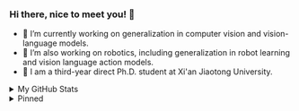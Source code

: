 ### Hi there, nice to meet you! 👋 

- 🔭 I’m currently working on generalization in computer vision and vision-language models.
- 🌱 I’m also working on robotics, including generalization in robot learning and vision language action models.
- 🏫 I am a third-year direct Ph.D. student at Xi'an Jiaotong University.

<details>
  <summary>My GitHub Stats</summary>
  <be>
  
<div align="left">
<img src="https://github-readme-stats.vercel.app/api?username=BaiShuanghao&show_icons=true&count_private=true&hide_border=true&show=prs_merged&rank_icon=github" align="center" />
<img src="https://github-readme-stats.vercel.app/api/top-langs/?username=BaiShuanghao&show_icons=true&count_private=true&layout=donut&hide_border=true" align="center" />
</div>  

</details>

<details>
  <summary>Pinned</summary>
  <be>
  
**Pinned (Generalization in Computer Vision)**

[![Readme Card](https://github-readme-stats.vercel.app/api/pin/?username=BaiShuanghao&repo=Prompt-based-Distribution-Alignment&description_lines_count=2)](https://github.com/BaiShuanghao/Prompt-based-Distribution-Alignment)
[![Readme Card](https://github-readme-stats.vercel.app/api/pin/?username=BaiShuanghao&repo=CDFSC-MLP&description_lines_count=2)](https://github.com/BaiShuanghao/CDFSC-MLP)
[![Readme Card](https://github-readme-stats.vercel.app/api/pin/?username=renytek13&repo=Soft-Prompt-Generation&show_owner=true&description_lines_count=2)](https://github.com/renytek13/Soft-Prompt-Generation)
[![Readme Card](https://github-readme-stats.vercel.app/api/pin/?username=zhanghr2001&repo=PromptTA&show_owner=true&description_lines_count=2)](https://github.com/zhanghr2001/PromptTA)


**Pinned (Embodied AI)**

[![Readme Card](https://github-readme-stats.vercel.app/api/pin/?username=BaiShuanghao&repo=Awesome-Robotics-Manipulation&show_owner=true&description_lines_count=2)](https://github.com/BaiShuanghao/Awesome-Robotics-Manipulation)
[![Readme Card](https://github-readme-stats.vercel.app/api/pin/?username=OpenHelix-robot&repo=awesome-dual-system-vla&show_owner=true&description_lines_count=2)](https://github.com/OpenHelix-robot/awesome-dual-system-vla)
[![Readme Card](https://github-readme-stats.vercel.app/api/pin/?username=OpenHelix-robot&repo=OpenHelix&show_owner=true&description_lines_count=2)](https://github.com/OpenHelix-robot/OpenHelix)
[![Readme Card](https://github-readme-stats.vercel.app/api/pin/?username=BaiShuanghao&repo=BC-IB&show_owner=true&description_lines_count=2)](https://github.com/BaiShuanghao/BC-IB)
[![Readme Card](https://github-readme-stats.vercel.app/api/pin/?username=whichwhichgone&repo=VLAS&show_owner=true&description_lines_count=2)](https://github.com/whichwhichgone/VLAS)



**Pinned (Causal Learning and Adversarial Learning in Machine Learning)**

[![Readme Card](https://github-readme-stats.vercel.app/api/pin/?username=ElleZWQ&repo=JRNGC&description_lines_count=2)](https://github.com/ElleZWQ/JRNGC)
[![Readme Card](https://github-readme-stats.vercel.app/api/pin/?username=ellezwq&repo=mmcoa&description_lines_count=2)](https://github.com/ellezwq/mmcoa)

</details>
